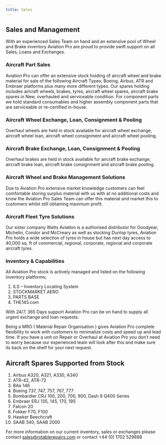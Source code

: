 ```yaml
---
title: Sales
---
```


## Sales and Management
With an experienced Sales Team on hand and an extensive pool of Wheel and Brake inventory Aviation Pro are proud to provide swift support on all Sales, Loans and Exchanges.

### Aircraft Part Sales

Aviation Pro can offer an extensive stock holding of aircraft wheel and brake material for sale of the following Aircraft Types; Boeing, Airbus, ATR and Embraer platforms plus many more different types. Our spares holding includes aircraft wheels, brakes, tyres, aircraft wheel spares, aircraft brake spares in New, overhauled and serviceable condition. For component parts we hold standard consumables and higher assembly component parts that are serviceable or re-certified in-house.

### Aircraft Wheel Exchange, Loan, Consignment & Pooling

Overhaul wheels are held in stock available for aircraft wheel exchange, aircraft wheel loan, aircraft wheel consignment and aircraft wheel pooling.

### Aircraft Brake Exchange, Loan, Consignment & Pooling

Overhaul brakes are held in stock available for aircraft brake exchange, aircraft brake loan, aircraft brake consignment and aircraft brake pooling.

### Aircraft Wheel and Brake Management Solutions

Due to Aviation Pro extensive market knowledge customers can feel comfortable storing surplus material with us with at no additional costs and know the Aviation Pro Sales Team can offer this material and market this to customers whilst still obtaining maximum profit.

### Aircraft Fleet Tyre Solutions

Our sister company Watts Aviation is a authorised distributor for Goodyear, Michelin, Condor and McCreary as well as stocking Dunlop tyres, Aviation Pro holds a wide selection of tyres in house but has next day access to 40,000 sq. ft of commercial, regional, corporate, regional and corporate aircraft tyres.

### Inventory & Capabilities

All Aviation Pro stock is actively managed and listed on the following inventory platforms;

1. ILS – Inventory Locating System
1. STOCKMARKET.AERO
1. PARTS BASE
1. THE145.com

With 24/7, 365 Days support Aviation Pro can be on hand to supply all urgent exchange and loan requests.

Being a MRO ( Material Repair Organisation ) gives Aviation Pro complete flexibility to work with customers to minimalize costs and speed up and lead time. If you have a unit on Repair or Overhaul at Aviation Pro you don’t need to worry because our experienced team will look after this and make sure its back on the shelf for your next request.

## Aircraft Spares Supported from Stock

1. Airbus A320, A321, A330, A340
1. ATR-42, ATR-72
1. BAe 146
1. Boeing 737, 747, 757, 767, 777
1. Bombardier CRJ 100, 200, 700, 900, Dash 8 Q400 Series
1. Embraer ERJ 135, 145, 170, 195
1. Falcon 20
1. Fokker F70, F100
1. Hawker Beechcraft
1. SAAB 340, SAAB 2000

For more information on our current inventory, sales or exchanges please contact sales@rotablerepairs.com or contact +44 (0) 1702 529888
